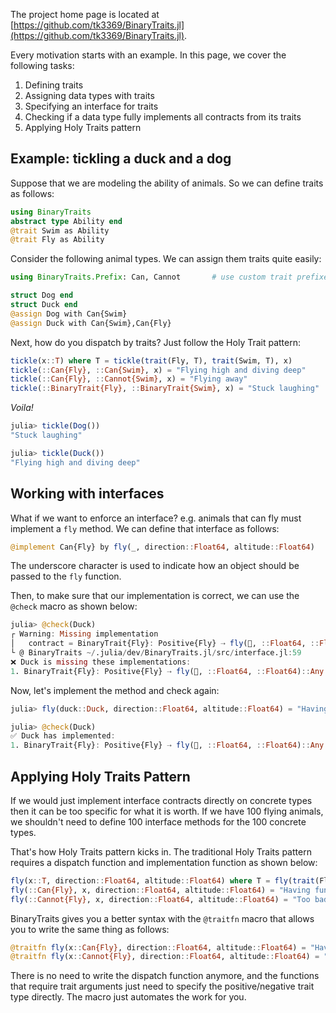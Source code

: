 The project home page is located at
[https://github.com/tk3369/BinaryTraits.jl](https://github.com/tk3369/BinaryTraits.jl).

Every motivation starts with an example.  In this page, we cover the following tasks:

1. Defining traits
2. Assigning data types with traits
3. Specifying an interface for traits
4. Checking if a data type fully implements all contracts from its traits
5. Applying Holy Traits pattern

## Example: tickling a duck and a dog

Suppose that we are modeling the ability of animals.  So we can define traits as follows:

```julia
using BinaryTraits
abstract type Ability end
@trait Swim as Ability
@trait Fly as Ability
```

Consider the following animal types. We can assign them traits quite easily:

```julia
using BinaryTraits.Prefix: Can, Cannot       # use custom trait prefixes

struct Dog end
struct Duck end
@assign Dog with Can{Swim}
@assign Duck with Can{Swim},Can{Fly}
```

Next, how do you dispatch by traits?  Just follow the Holy Trait pattern:

```julia
tickle(x::T) where T = tickle(trait(Fly, T), trait(Swim, T), x)
tickle(::Can{Fly}, ::Can{Swim}, x) = "Flying high and diving deep"
tickle(::Can{Fly}, ::Cannot{Swim}, x) = "Flying away"
tickle(::BinaryTrait{Fly}, ::BinaryTrait{Swim}, x) = "Stuck laughing"
```

*Voila!*

```julia
julia> tickle(Dog())
"Stuck laughing"

julia> tickle(Duck())
"Flying high and diving deep"
```

## Working with interfaces

What if we want to enforce an interface? e.g. animals that can fly must
implement a `fly` method.  We can define that interface as follows:

```julia
@implement Can{Fly} by fly(_, direction::Float64, altitude::Float64)
```

The underscore character is used to indicate how an object should be passed
to the `fly` function.

Then, to make sure that our implementation is correct, we can use the `@check`
macro as shown below:

```julia
julia> @check(Duck)
┌ Warning: Missing implementation
│   contract = BinaryTrait{Fly}: Positive{Fly} ⇢ fly(🔹, ::Float64, ::Float64)::Any
└ @ BinaryTraits ~/.julia/dev/BinaryTraits.jl/src/interface.jl:59
❌ Duck is missing these implementations:
1. BinaryTrait{Fly}: Positive{Fly} ⇢ fly(🔹, ::Float64, ::Float64)::Any
```

Now, let's implement the method and check again:

```julia
julia> fly(duck::Duck, direction::Float64, altitude::Float64) = "Having fun!"

julia> @check(Duck)
✅ Duck has implemented:
1. BinaryTrait{Fly}: Positive{Fly} ⇢ fly(🔹, ::Float64, ::Float64)::Any
```

## Applying Holy Traits Pattern

If we would just implement interface contracts directly on concrete types then it can
be too specific for what it is worth.  If we have 100 flying animals, we shouldn't need to define
100 interface methods for the 100 concrete types.

That's how Holy Traits pattern kicks in.  The traditional Holy Traits pattern
requires a dispatch function and implementation function as shown below:

```julia
fly(x::T, direction::Float64, altitude::Float64) where T = fly(trait(Fly, T), x, direction, altitude)
fly(::Can{Fly}, x, direction::Float64, altitude::Float64) = "Having fun!"
fly(::Cannot{Fly}, x, direction::Float64, altitude::Float64) = "Too bad..."
```

BinaryTraits gives you a better syntax with the `@traitfn` macro that allows you to write
the same thing as follows:

```julia
@traitfn fly(x::Can{Fly}, direction::Float64, altitude::Float64) = "Having fun!"
@traitfn fly(x::Cannot{Fly}, direction::Float64, altitude::Float64) = "Too bad..."
```

There is no need to write the dispatch function anymore, and the functions that
require trait arguments just need to specify the positive/negative trait type
directly. The macro just automates the work for you.
